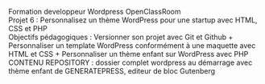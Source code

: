 Formation developpeur Wordpress OpenClassRoom </br>
Projet 6 : Personnalisez un thème WordPress pour une startup avec HTML, CSS et PHP </br>
Objectifs pédagogiques :  Versionner son projet avec Git et Github + Personnaliser un template WordPress conformément à une maquette avec HTML et CSS + Personnaliser un thème enfant sur WordPress avec PHP</br>
CONTENU REPOSITORY : dossier complet wordpress au démarrage avec thème enfant de GENERATEPRESS, editeur de bloc Gutenberg
